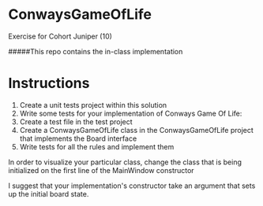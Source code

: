 # ConwaysGameOfLife
Exercise for Cohort Juniper (10)

#####This repo contains the in-class implementation





# Instructions

1. Create a unit tests project within this solution
2. Write some tests for your implementation of Conways Game Of Life:
  1. Create a test file in the test project
  2. Create a ConwaysGameOfLife class in the ConwaysGameOfLife project that implements the Board interface
  3. Write tests for all the rules and implement them
  
In order to visualize your particular class, change the class that is being initialized on the first line of the MainWindow constructor 

I suggest that your implementation's constructor take an argument that sets up the initial board state.
